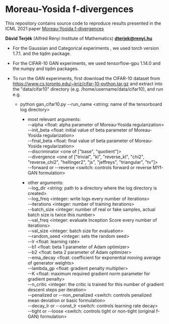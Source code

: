 # Moreau-Yosida f-divergences

This repository contains source code to reproduce results presented in the ICML 2021 paper [Moreau-Yosida f-divergences](https://arxiv.org/abs/2102.13416)

**Dávid Terjék** (Alfréd Rényi Institute of Mathematics) **[dterjek@renyi.hu](mailto:dterjek@renyi.hu)**

* For the Gaussian and Categorical experiments , we used torch version 1.7.1. and the tqdm package.

* For the CIFAR-10 GAN experiments, we used tensorflow-gpu 1.14.0 and the numpy and tqdm packages.

* To run the GAN experiments, first download the CIFAR-10 dataset from https://www.cs.toronto.edu/~kriz/cifar-10-python.tar.gz 
and extract into the "data/cifar10" directory (e.g. /home/username/data/cifar10),
and run e.g.

   * python gan_cifar10.py --run_name <string: name of the tensorboard log directory>

     * most relevant arguments:\
--alpha <float: alpha parameter of Moreau-Yosida regularization>\
--init_beta <float: initial value of beta parameter of Moreau-Yosida regularization>\
--final_beta <float: final value of beta parameter of Moreau-Yosida regularization>\
--discriminator <one of ["base", "quotient"]>\
--divergence <one of ["trivial", "kl", "reverse_kl", "chi2", "reverse_chi2", "hellinger2", "js", "jeffreys", "triangular", "tv"]>\
--forward or --reverse <switch: controls forward or reverse MYf-GAN formulation>

     * other arguments:\
--log_dir <string: path to a directory where the log directory is created>\
--log_freq <integer: write logs every number of iterations>\
--iterations <integer: number of training iterations>\
--batch_size <integer: number of real or fake samples, actual batch size is twice this number>\
--val_freq <integer: evaluate Inception Score every number of iterations>\
--val_size <integer: batch size for evaluation>\
--random_seed <integer: sets the random seed>\
--lr <float: learning rate>\
--b1 <float: beta 1 parameter of Adam optimizer>\
--b2 <float: beta 2 parameter of Adam optimizer>\
--ema_decay <float: coefficient for exponential moving average of generator weights>\
--lambda_gp <float: gradient penalty multiplier>\
--K <float: maximum required gradient norm parameter for gradient penalty>\
--n_critic <integer: the critic is trained for this number of gradient descent steps per iteration>\
--penalized or --non_penalized <switch: controls penalized mean deviation or basic formulation>\
--decay_lr or --const_lr <switch: controls learning rate decay>\
--tight or --loose <switch: controls tight or non-tight (original f-GAN) formulation>